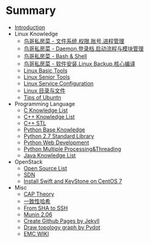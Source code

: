 # Summary

* [Introduction](README.md)
* Linux Knowledge
   * [鸟哥私房菜 - 文件系统,权限,账号,进程管理](Linux/VBird_First.md)
   * [鸟哥私房菜 - Daemon,登录档,启动流程与模块管理](Linux/VBird_Second.md)
   * [鸟哥私房菜 - Bash & Shell](Linux/VBird_Shell.md)
   * [鸟哥私房菜 - 软件安装,Linux Backup,核心编译](Linux/VBird_Third.md)
   * [Linux Basic Tools](Linux/Linux_Base_Tools.md)
   * [Linux Senior Tools](Linux/Linux_Senior_Tools.md)
   * [Linux Service Configuration](Linux/Service_Config.md)
   * [Linux 目录与文件](Linux/Linux_FHS.md)
   * [Tips of Ubuntn](Linux/Tips_of_Ubuntu.md)
* Programming Language
   * [C Knowledge List](Language/C_Knowledge_List.md)
   * [C++ Knowledge List](Language/C++_Knowledge_List.md)
   * [C++ STL](Language/C++_STL.md)
   * [Python Base Knowledge](Language/Python_Base_Knowledge.md)
   * [Python 2.7 Standard Library](https:/docs.python.org/2/library/index.html)
   * [Python Web Development](Language/Python_Web_Development.md)
   * [Python Multiple Processing&Threading](Language/Python_Multi_Thread.md)
   * [Java Knowledge List](Language/Java_Knowledge_List.md)
* OpenStack
   * [Open Source List](Technology/OpenSourceList.md)
   * [SDN](Technology/SDN.md)
   * [Install Swift and KeyStone on CentOS 7](Technology/Swift.md)
* Misc
   * [CAP Theory](Technology/CAP_Theory.md)
   * [一致性哈希](Technology/Consistent_Hash.md)
   * [From SHA to SSH](Technology/From_SHA_To_SSH.md)
   * [Munin 2.06](Technology/Munin.md)
   * [Create Github Pages by Jekyll](Technology/Jekyll_Github_Pages.md)
   * [Draw topology graph by Pydot](Technology/Dot_and_Pydot.md)
   * [EMC WIKI](Technology/EMC_Wiki.md)


